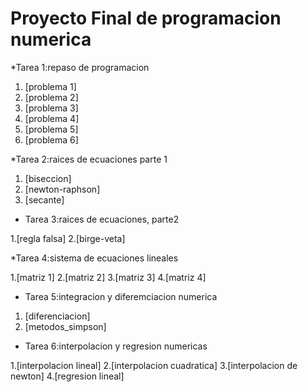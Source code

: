 # Proyecto Final de programacion numerica

*Tarea 1:repaso de programacion 

1. [problema 1]
2. [problema 2]
3. [problema 3]
4. [problema 4]
5. [problema 5]
6. [problema 6]

*Tarea 2:raices de ecuaciones parte 1

1. [biseccion]
2. [newton-raphson]
3. [secante]

* Tarea 3:raices de ecuaciones, parte2

1.[regla falsa]
2.[birge-veta]

*Tarea 4:sistema de ecuaciones lineales 

1.[matriz 1]
2.[matriz 2]
3.[matriz 3]
4.[matriz 4]

* Tarea 5:integracion y diferemciacion numerica

1. [diferenciacion]
2. [metodos_simpson]

* Tarea 6:interpolacion y regresion numericas

1.[interpolacion lineal]
2.[interpolacion cuadratica]
3.[interpolacion de newton]
4.[regresion lineal]

